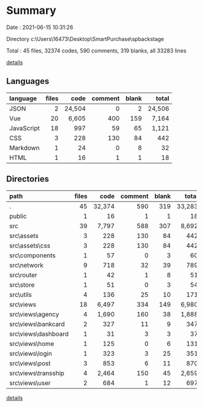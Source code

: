 # Summary

Date : 2021-06-15 10:31:26

Directory c:\Users\16473\Desktop\SmartPurchase\spbackstage

Total : 45 files,  32374 codes, 590 comments, 319 blanks, all 33283 lines

[details](details.md)

## Languages
| language | files | code | comment | blank | total |
| :--- | ---: | ---: | ---: | ---: | ---: |
| JSON | 2 | 24,504 | 0 | 2 | 24,506 |
| Vue | 20 | 6,605 | 400 | 159 | 7,164 |
| JavaScript | 18 | 997 | 59 | 65 | 1,121 |
| CSS | 3 | 228 | 130 | 84 | 442 |
| Markdown | 1 | 24 | 0 | 8 | 32 |
| HTML | 1 | 16 | 1 | 1 | 18 |

## Directories
| path | files | code | comment | blank | total |
| :--- | ---: | ---: | ---: | ---: | ---: |
| . | 45 | 32,374 | 590 | 319 | 33,283 |
| public | 1 | 16 | 1 | 1 | 18 |
| src | 39 | 7,797 | 588 | 307 | 8,692 |
| src\assets | 3 | 228 | 130 | 84 | 442 |
| src\assets\css | 3 | 228 | 130 | 84 | 442 |
| src\components | 1 | 57 | 0 | 3 | 60 |
| src\network | 9 | 718 | 32 | 39 | 789 |
| src\router | 1 | 42 | 1 | 8 | 51 |
| src\store | 1 | 51 | 0 | 3 | 54 |
| src\utils | 4 | 136 | 25 | 10 | 171 |
| src\views | 18 | 6,497 | 334 | 149 | 6,980 |
| src\views\agency | 4 | 1,690 | 160 | 38 | 1,888 |
| src\views\bankcard | 2 | 327 | 11 | 9 | 347 |
| src\views\dashboard | 1 | 31 | 3 | 3 | 37 |
| src\views\home | 1 | 125 | 0 | 6 | 131 |
| src\views\login | 1 | 323 | 3 | 25 | 351 |
| src\views\post | 3 | 853 | 6 | 11 | 870 |
| src\views\transship | 4 | 2,464 | 150 | 45 | 2,659 |
| src\views\user | 2 | 684 | 1 | 12 | 697 |

[details](details.md)